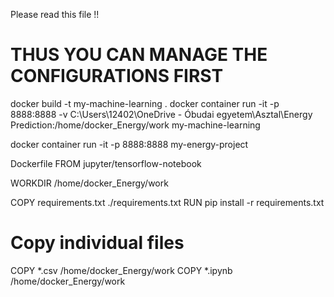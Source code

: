 Please read this file !!
# THUS YOU CAN MANAGE THE CONFIGURATIONS FIRST

docker build -t my-machine-learning . 
docker container run -it -p 8888:8888 -v C:\Users\12402\OneDrive - Óbudai egyetem\Asztal\Energy Prediction:/home/docker_Energy/work my-machine-learning 

docker container run -it -p 8888:8888 my-energy-project

Dockerfile
FROM jupyter/tensorflow-notebook 

WORKDIR /home/docker_Energy/work  

COPY requirements.txt ./requirements.txt
RUN pip install -r requirements.txt 

# Copy individual files
COPY *.csv /home/docker_Energy/work 
COPY *.ipynb /home/docker_Energy/work
